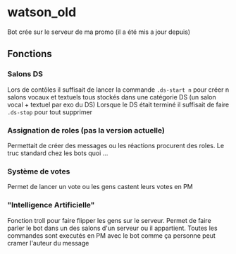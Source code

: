# watson_old

Bot crée sur le serveur de ma promo (il a été mis a jour depuis)

## Fonctions

### Salons DS
Lors de contôles il suffisait de lancer la commande `.ds-start n` pour créer n salons vocaux et textuels tous stockés dans une catégorie DS (un salon vocal + textuel par exo du DS)
Lorsque le DS était terminé il suffisait de faire `.ds-stop` pour tout supprimer

### Assignation de roles (pas la version actuelle)
Permettait de créer des messages ou les réactions procurent des roles. Le truc standard chez les bots quoi ...

### Système de votes
Permet de lancer un vote ou les gens castent leurs votes en PM

### "Intelligence Artificielle"
Fonction troll pour faire flipper les gens sur le serveur. Permet de faire parler le bot dans un des salons d'un serveur ou il appartient. Toutes les commandes sont executés en PM avec le bot comme ça personne peut cramer l'auteur du message
